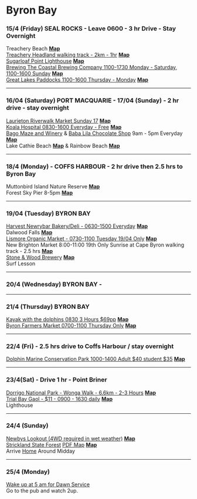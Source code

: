 # Byron Bay

### 15/4 (Friday) SEAL ROCKS - Leave 0600 - 3 hr Drive - Stay Overnight
Treachery Beach **[Map](https://goo.gl/maps/HsEWTFSZGp21MQQeA)**  
[Treachery Headland walking track - 2km - 1hr](https://www.nationalparks.nsw.gov.au/things-to-do/walking-tracks/treachery-headland-walking-track) **[Map](https://goo.gl/maps/MsnHcHtD6Eon8WWT8)**  
[Sugarloaf Point Lighthouse](https://www.nationalparks.nsw.gov.au/things-to-do/historic-buildings-places/sugarloaf-point-lighthouse) **[Map](https://goo.gl/maps/T5FXdrU44ytMDjcQ7)**  
[Brewing The Coastal Brewing Company 1100-1730 Monday - Saturday, 1100-1600 Sunday](http://thecoastalbrewingcompany.com) **[Map](https://goo.gl/maps/9r5vSHyJHDwSJz6q6)**  
[Great Lakes Paddocks 1100-1600 Thursday - Monday](http://www.greatlakespaddocks.com.au) **[Map](https://goo.gl/maps/g3P8cqYSoG2LH3MU6)**  

---

### 16/04 (Saturday) PORT MACQUARIE - 17/04 (Sunday) - 2 hr drive - stay overnight 
[Laurieton Riverwalk Market Sunday 17](https://portmacquarieinfo.com.au/whats-on/events/laurieton-riverwalk-market) **[Map](https://goo.gl/maps/5kwNXACqJYKhb5X9A)**  
[Koala Hospital 0830-1600 Everyday - Free](https://www.koalahospital.org.au) **[Map](https://g.page/KoalaHospitalPtMacquarie?share)**  
[Bago Maze and Winery](https://www.bago.com.au/) & [Baba Lila Chocolate Shop](https://www.babalila.com.au/) 9am - 5pm Everyday **[Map](https://goo.gl/maps/DbKKkULxNRqdLLyc8)**  
Lake Cathie Beach **[Map](https://goo.gl/maps/ecqpjaWBpUL4GZjU7)** & Rainbow Beach **[Map](https://goo.gl/maps/oW7ytipJrvUcA3cr5)**  
 
---
 
### 18/4 (Monday) - COFFS HARBOUR - 2 hr drive then 2.5 hrs to Byron Bay
Muttonbird Island Nature Reserve **[Map](https://goo.gl/maps/o8yyfxCn73iShr26A)**  
Forest Sky Pier 8-5pm **[Map](https://goo.gl/maps/dffF4BjwPGJyswBbA)**  

---

###  19/04 (Tuesday) BYRON BAY
[Harvest Newrybar Bakery/Deli - 0630-1500 Everyday](https://harvest.com.au/) **[Map](https://g.page/harvestnewrybar?share)**  
Dalwood Falls **[Map](https://goo.gl/maps/3sv5MwApcy7Lp4AE7)**  
[Lismore Organic Market - 0730-1100 Tuesday 19/04 Only](https://byronbay.com/events/new-brighton-farmers-market) **[Map](https://goo.gl/maps/PfdJqQ45kvhSHeC98)**  
New Brighton Market 8:00-11:00 19th Only 
Sunrise at Cape Byron walking track - 2.5 hrs **[Map](https://goo.gl/maps/PArSxhkurRVigxkG7)**  
[Stone & Wood Brewery](https://stoneandwood.com.au/byron-brewery) **[Map](https://g.page/stone-and-wood-brewery-byron-bay?share)**  
Surf Lesson

---

### 20/4 (Wednesday) BYRON BAY - 



---

### 21/4 (Thursday) BYRON BAY
[Kayak with the dolphins 0830 3 Hours $69pp](https://www.capebyronkayaks.com/) **[Map](https://goo.gl/maps/vrr2cVo38QbBFcsT7)**  
[Byron Farmers Market 0700-1100 Thursday Only](https://byronbay.com/events/the-byron-farmers-market/) **[Map](https://goo.gl/maps/HSCWvw9MPuFa5o6Z7)**  

---
 
### 22/4 (Fri) - 2.5 hrs drive to Coffs Harbour / stay overnight 
[Dolphin Marine Conservation Park 1000-1400 Adult $40 student $35](https://dolphinmarineconservation.com.au/tickets/daily-tickets) **[Map](https://goo.gl/maps/QYhPD6ga94WJT6V37)**  
 
---

### 23/4(Sat) - Drive 1 hr - Point Briner
[Dorrigo National Park - Wonga Walk - 6.6km - 2-3 Hours](https://www.nationalparks.nsw.gov.au/things-to-do/walking-tracks/wonga-walk) **[Map](https://goo.gl/maps/3sVKr4VJ6ttsxYCQ7)**  
[Trial Bay Gaol - $11 - 0900 - 1630 daily](https://www.nationalparks.nsw.gov.au/things-to-do/historic-buildings-places/trial-bay-gaol) **[Map](https://goo.gl/maps/QJf1EUM2MjStPk1y7)**  
Lighthouse

---

### 24/4 (Sunday)
[Newbys Lookout (4WD required in wet weather)](https://www.nationalparks.nsw.gov.au/things-to-do/lookouts/newbys-lookout) **[Map](https://goo.gl/maps/JDGUCsjqJfzZXeJx5)**  
[Strickland State Forest](https://www.forestrycorporation.com.au/visit/forests/strickland) [PDF Map](https://www.forestrycorporation.com.au/__data/assets/pdf_file/0004/440176/strickland-sf-map.pdf) **[Map](https://goo.gl/maps/Pd6Gyi2SUZdLgHZ59)**  
Arrive [Home](https://goo.gl/maps/FQZKwi7ShBhtX9YJ6) Around Midday

---

### 25/4 (Monday)
[Wake up at 5 am for Dawn Service](https://goo.gl/maps/bSj67fGxv1Rk1wtw9)  
Go to the pub and watch 2up.
